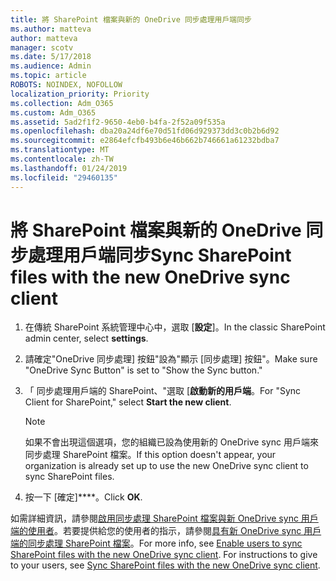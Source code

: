 ```yaml
---
title: 將 SharePoint 檔案與新的 OneDrive 同步處理用戶端同步
ms.author: matteva
author: matteva
manager: scotv
ms.date: 5/17/2018
ms.audience: Admin
ms.topic: article
ROBOTS: NOINDEX, NOFOLLOW
localization_priority: Priority
ms.collection: Adm_O365
ms.custom: Adm_O365
ms.assetid: 5ad2f1f2-9650-4eb0-b4fa-2f52a09f535a
ms.openlocfilehash: dba20a24df6e70d51fd06d929373dd3c0b2b6d92
ms.sourcegitcommit: e2864efcfb493b6e46b662b746661a61232bdba7
ms.translationtype: MT
ms.contentlocale: zh-TW
ms.lasthandoff: 01/24/2019
ms.locfileid: "29460135"
---
```

# <a name="sync-sharepoint-files-with-the-new-onedrive-sync-client"></a><span data-ttu-id="9d2fc-102">將 SharePoint 檔案與新的 OneDrive 同步處理用戶端同步</span><span class="sxs-lookup"><span data-stu-id="9d2fc-102">Sync SharePoint files with the new OneDrive sync client</span></span>

1. <span data-ttu-id="9d2fc-103">在傳統 SharePoint 系統管理中心中，選取 [**設定**]。</span><span class="sxs-lookup"><span data-stu-id="9d2fc-103">In the classic SharePoint admin center, select **settings**.</span></span>
    
2. <span data-ttu-id="9d2fc-104">請確定"OneDrive 同步處理] 按鈕"設為"顯示 [同步處理] 按鈕"。</span><span class="sxs-lookup"><span data-stu-id="9d2fc-104">Make sure "OneDrive Sync Button" is set to "Show the Sync button."</span></span>
    
3. <span data-ttu-id="9d2fc-105">「 同步處理用戶端的 SharePoint、"選取 [**啟動新的用戶端**。</span><span class="sxs-lookup"><span data-stu-id="9d2fc-105">For "Sync Client for SharePoint," select **Start the new client**.</span></span>
    
    > [!NOTE]
    > <span data-ttu-id="9d2fc-106">如果不會出現這個選項，您的組織已設為使用新的 OneDrive sync 用戶端來同步處理 SharePoint 檔案。</span><span class="sxs-lookup"><span data-stu-id="9d2fc-106">If this option doesn't appear, your organization is already set up to use the new OneDrive sync client to sync SharePoint files.</span></span> 
  
4. <span data-ttu-id="9d2fc-107">按一下 [確定]\*\*\*\*。</span><span class="sxs-lookup"><span data-stu-id="9d2fc-107">Click **OK**.</span></span>
    
<span data-ttu-id="9d2fc-p101">如需詳細資訊，請參閱[啟用同步處理 SharePoint 檔案與新 OneDrive sync 用戶端的使用者](https://go.microsoft.com/fwlink/?linkid=866433)。若要提供給您的使用者的指示，請參閱[具有新 OneDrive sync 用戶端的同步處理 SharePoint 檔案](https://go.microsoft.com/fwlink/?linkid=866427)。</span><span class="sxs-lookup"><span data-stu-id="9d2fc-p101">For more info, see [Enable users to sync SharePoint files with the new OneDrive sync client](https://go.microsoft.com/fwlink/?linkid=866433). For instructions to give to your users, see [Sync SharePoint files with the new OneDrive sync client](https://go.microsoft.com/fwlink/?linkid=866427).</span></span>
  

